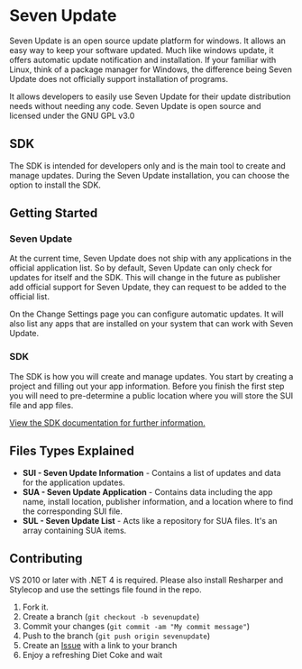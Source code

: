 Seven Update
=============

Seven Update is an open source update platform for windows. It allows an easy way to keep your software updated. Much like windows update, it offers automatic update notification and installation. If your familiar with Linux, think of a package manager for Windows, the difference being Seven Update does not officially support installation of programs. 

It allows developers to easily use Seven Update for their update distribution needs without needing any code. Seven Update is open source and licensed under the GNU GPL v3.0

SDK
-------

The SDK is intended for developers only and is the main tool to create and manage updates. During the Seven Update installation, you can choose the option to install the SDK.

Getting Started
------------

### Seven Update

At the current time, Seven Update does not ship with any applications in the official application list. So by default, Seven Update can only check for updates for itself and the SDK.
This will change in the future as publisher add official support for Seven Update, they can request to be added to the official list.

On the Change Settings page you can configure automatic updates. It will also list any apps that are installed on your system that can work with Seven Update.

### SDK

The SDK is how you will create and manage updates. You start by creating a project and filling out your app information.
Before you finish the first step you will need to pre-determine a public location where you will store the SUI file and app files.

[View the SDK documentation for further information.][2]

Files Types Explained
------
* **SUI - Seven Update Information** - Contains a list of updates and data for the application updates.
* **SUA - Seven Update Application** - Contains data including the app name, install location, publisher information, and a location where to find the corresponding SUI file.
* **SUL - Seven Update List** - Acts like a repository for SUA files. It's an array containing SUA items.


Contributing
------------
VS 2010 or later with .NET 4 is required. Please also install Resharper and Stylecop and use the settings file found in the repo.

1. Fork it.
2. Create a branch (`git checkout -b sevenupdate`)
3. Commit your changes (`git commit -am "My commit message"`)
4. Push to the branch (`git push origin sevenupdate`)
5. Create an [Issue][1] with a link to your branch
6. Enjoy a refreshing Diet Coke and wait

[1]: http://github.com/sevenalive/sevenupdate/issues
[2]: https://github.com/sevenalive/sevenupdate/blob/master/sdk.readme.md